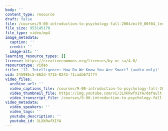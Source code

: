 ```yaml
---
body: ''
content_type: resource
draft: false
file: /courses/9-00-introduction-to-psychology-fall-2004/mit9_00f04_lec12_360p_16_9.mp4
file_size: 953145170
file_type: video/mp4
image_metadata:
  caption: ''
  credit: ''
  image-alt: ''
learning_resource_types: []
license: https://creativecommons.org/licenses/by-nc-sa/4.0/
resourcetype: Video
title: '12. Intelligence: How Do We Know You Are Smart? (audio only)'
uid: 245986c5-662d-4715-8243-f1cadb673f74
video_files:
  archive_url: ''
  video_captions_file: /courses/9-00-introduction-to-psychology-fall-2004/1IwZydiueMlYbqcmLMWLZsTTETzIa26P__transcript.webvtt
  video_thumbnail_file: https://img.youtube.com/vi/3LXkRwfXIYA/default.jpg
  video_transcript_file: /courses/9-00-introduction-to-psychology-fall-2004/1IwZydiueMlYbqcmLMWLZsTTETzIa26P__transcript.pdf
video_metadata:
  video_speakers: ''
  video_tags: ''
  youtube_description: ''
  youtube_id: 3LXkRwfXIYA
---
```

